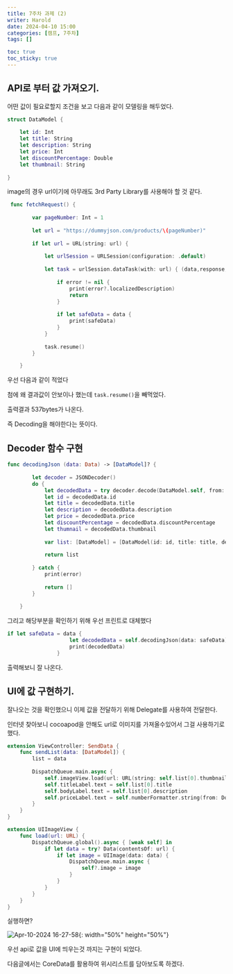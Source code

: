 ```yaml
---
title: 7주차 과제 (2)
writer: Harold
date: 2024-04-10 15:00
categories: [캠프, 7주차]
tags: []

toc: true
toc_sticky: true
---
```


## API로 부터 값 가져오기.

어떤 값이 필요로할지 조건을 보고 다음과 같이 모델링을 해두었다.

```swift
struct DataModel {
    
    let id: Int
    let title: String
    let description: String
    let price: Int
    let discountPercentage: Double
    let thumbnail: String
    
}
```

image의 경우 url이기에 아무래도 3rd Party Library를 사용해야 할 것 같다.

```swift
 func fetchRequest() {
        
        var pageNumber: Int = 1
        
        let url = "https://dummyjson.com/products/\(pageNumber)"
        
        if let url = URL(string: url) {
 
            let urlSession = URLSession(configuration: .default)
            
            let task = urlSession.dataTask(with: url) { (data,response,error) in
                
                if error != nil {
                    print(error?.localizedDescription)
                    return
                }
                
                if let safeData = data {
                    print(safeData)
                }
            }
            
            task.resume()
        }

    }
```

우선 다음과 같이 적었다

첨에 왜 결과값이 안보이나 했는데 `task.resume()`을 빼먹었다.

출력결과 537bytes가 나온다.

즉 Decoding을 해야한다는 뜻이다.

## Decoder 함수 구현

```swift
func decodingJson (data: Data) -> [DataModel]? {
        
        let decoder = JSONDecoder()
        do {
            let decodedData = try decoder.decode(DataModel.self, from: data)
            let id = decodedData.id
            let title = decodedData.title
            let description = decodedData.description
            let price = decodedData.price
            let discountPercentage = decodedData.discountPercentage
            let thumnail = decodedData.thumbnail
            
            var list: [DataModel] = [DataModel(id: id, title: title, description: description, price: price, discountPercentage: discountPercentage, thumbnail: thumnail)]
          
            return list
            
        } catch {
            print(error)
            
            return []
        }
            
    }
```

그리고 해당부분을 확인하기 위해 우선 프린트로 대체했다

```swift
if let safeData = data {
                    let decodedData = self.decodingJson(data: safeData)
                    print(decodedData)
                }
```

출력해보니 잘 나온다.

## UI에 값 구현하기.

잘나오는 것을 확인했으니 이제 값을 전달하기 위해 Delegate를 사용하여 전달한다.

인터넷 찾아보니 cocoapod을 안해도 url로 이미지를 가져올수있어서 그걸 사용하기로 했다.

```swift
extension ViewController: SendData {
    func sendList(data: [DataModel]) {
        list = data
        
        DispatchQueue.main.async {
            self.imageView.load(url: URL(string: self.list[0].thumbnail)!)
            self.titleLabel.text = self.list[0].title
            self.bodyLabel.text = self.list[0].description
            self.priceLabel.text = self.numberFormatter.string(from: Double(self.list[0].price) * self.list[0].discountPercentage as NSNumber)
        }
    }   
}

extension UIImageView {
    func load(url: URL) {
        DispatchQueue.global().async { [weak self] in
            if let data = try? Data(contentsOf: url) {
                if let image = UIImage(data: data) {
                    DispatchQueue.main.async {
                        self?.image = image
                    }
                }
            }
        }
    }
}

```

실행하면?

![Apr-10-2024 16-27-58](https://github.com/Haroldfromk/haroldfromk.github.io/assets/97341336/16f16ff5-e397-4610-a38c-65475edf2fab){: width="50%" height="50%"}

우선 api로 값을 UI에 띄우는것 까지는 구현이 되었다.

다음글에서는 CoreData를 활용하여 위시리스트를 담아보도록 하겠다.